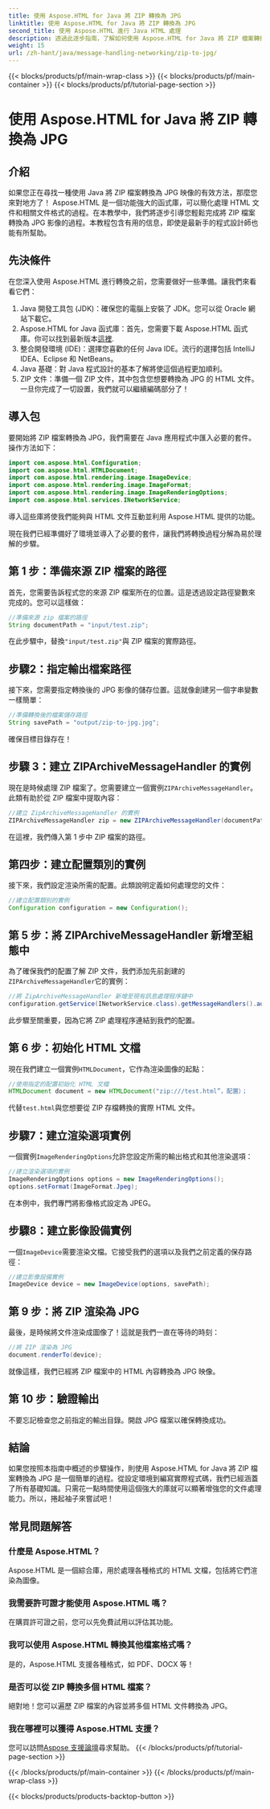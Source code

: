 ```yaml
---
title: 使用 Aspose.HTML for Java 將 ZIP 轉換為 JPG
linktitle: 使用 Aspose.HTML for Java 將 ZIP 轉換為 JPG
second_title: 使用 Aspose.HTML 進行 Java HTML 處理
description: 透過此逐步指南，了解如何使用 Aspose.HTML for Java 將 ZIP 檔案轉換為 JPG 映像。
weight: 15
url: /zh-hant/java/message-handling-networking/zip-to-jpg/
---
```


{{< blocks/products/pf/main-wrap-class >}}
{{< blocks/products/pf/main-container >}}
{{< blocks/products/pf/tutorial-page-section >}}

# 使用 Aspose.HTML for Java 將 ZIP 轉換為 JPG

## 介紹
如果您正在尋找一種使用 Java 將 ZIP 檔案轉換為 JPG 映像的有效方法，那麼您來對地方了！ Aspose.HTML 是一個功能強大的函式庫，可以簡化處理 HTML 文件和相關文件格式的過程。在本教學中，我們將逐步引導您輕鬆完成將 ZIP 檔案轉換為 JPG 影像的過程。本教程包含有用的信息，即使是最新手的程式設計師也能有所幫助。
## 先決條件
在您深入使用 Aspose.HTML 進行轉換之前，您需要做好一些準備。讓我們來看看它們：
1. Java 開發工具包 (JDK)：確保您的電腦上安裝了 JDK。您可以從 Oracle 網站下載它。
2.  Aspose.HTML for Java 函式庫：首先，您需要下載 Aspose.HTML 函式庫。你可以找到最新版本[這裡](https://releases.aspose.com/html/java/).
3. 整合開發環境 (IDE)：選擇您喜歡的任何 Java IDE。流行的選擇包括 IntelliJ IDEA、Eclipse 和 NetBeans。
4. Java 基礎：對 Java 程式設計的基本了解將使這個過程更加順利。
5. ZIP 文件：準備一個 ZIP 文件，其中包含您想要轉換為 JPG 的 HTML 文件。
一旦你完成了一切設置，我們就可以繼續編碼部分了！
## 導入包
要開始將 ZIP 檔案轉換為 JPG，我們需要在 Java 應用程式中匯入必要的套件。操作方法如下：
```java
import com.aspose.html.Configuration;
import com.aspose.html.HTMLDocument;
import com.aspose.html.rendering.image.ImageDevice;
import com.aspose.html.rendering.image.ImageFormat;
import com.aspose.html.rendering.image.ImageRenderingOptions;
import com.aspose.html.services.INetworkService;
```
導入這些庫將使我們能夠與 HTML 文件互動並利用 Aspose.HTML 提供的功能。

現在我們已經準備好了環境並導入了必要的套件，讓我們將轉換過程分解為易於理解的步驟。
## 第 1 步：準備來源 ZIP 檔案的路徑
首先，您需要告訴程式您的來源 ZIP 檔案所在的位置。這是透過設定路徑變數來完成的。您可以這樣做：
```java
//準備來源 zip 檔案的路徑
String documentPath = "input/test.zip";
```
在此步驟中，替換`"input/test.zip"`與 ZIP 檔案的實際路徑。 
## 步驟2：指定輸出檔案路徑
接下來，您需要指定轉換後的 JPG 影像的儲存位置。這就像創建另一個字串變數一樣簡單：
```java
//準備轉換後的檔案儲存路徑
String savePath = "output/zip-to-jpg.jpg";
```
確保目標目錄存在！
## 步驟 3：建立 ZIPArchiveMessageHandler 的實例
現在是時候處理 ZIP 檔案了。您需要建立一個實例`ZIPArchiveMessageHandler`。此類有助於從 ZIP 檔案中提取內容：
```java
//建立 ZipArchiveMessageHandler 的實例
ZIPArchiveMessageHandler zip = new ZIPArchiveMessageHandler(documentPath);
```
在這裡，我們傳入第 1 步中 ZIP 檔案的路徑。
## 第四步：建立配置類別的實例
接下來，我們設定渲染所需的配置。此類說明定義如何處理您的文件：
```java
//建立配置類別的實例
Configuration configuration = new Configuration();
```
## 第 5 步：將 ZIPArchiveMessageHandler 新增至組態中
為了確保我們的配置了解 ZIP 文件，我們添加先前創建的`ZIPArchiveMessageHandler`它的實例：
```java
//將 ZipArchiveMessageHandler 新增至現有訊息處理程序鏈中
configuration.getService(INetworkService.class).getMessageHandlers().addItem(zip);
```
此步驟至關重要，因為它將 ZIP 處理程序連結到我們的配置。
## 第 6 步：初始化 HTML 文檔
現在我們建立一個實例`HTMLDocument`，它作為渲染圖像的起點：
```java
//使用指定的配置初始化 HTML 文檔
HTMLDocument document = new HTMLDocument("zip:///test.html”，配置）；
```
代替`test.html`與您想要從 ZIP 存檔轉換的實際 HTML 文件。
## 步驟7：建立渲染選項實例
一個實例`ImageRenderingOptions`允許您設定所需的輸出格式和其他渲染選項：
```java
//建立渲染選項的實例
ImageRenderingOptions options = new ImageRenderingOptions();
options.setFormat(ImageFormat.Jpeg);
```
在本例中，我們專門將影像格式設定為 JPEG。
## 步驟8：建立影像設備實例
一個`ImageDevice`需要渲染文檔。它接受我們的選項以及我們之前定義的保存路徑：
```java
//建立影像設備實例
ImageDevice device = new ImageDevice(options, savePath);
```
## 第 9 步：將 ZIP 渲染為 JPG
最後，是時候將文件渲染成圖像了！這就是我們一直在等待的時刻：
```java
//將 ZIP 渲染為 JPG
document.renderTo(device);
```
就像這樣，我們已經將 ZIP 檔案中的 HTML 內容轉換為 JPG 映像。 
## 第 10 步：驗證輸出
不要忘記檢查您之前指定的輸出目錄。開啟 JPG 檔案以確保轉換成功。
## 結論
如果您按照本指南中概述的步驟操作，則使用 Aspose.HTML for Java 將 ZIP 檔案轉換為 JPG 是一個簡單的過程。從設定環境到編寫實際程式碼，我們已經涵蓋了所有基礎知識。只需花一點時間使用這個強大的庫就可以顯著增強您的文件處理能力。所以，捲起袖子來嘗試吧！
## 常見問題解答
### 什麼是 Aspose.HTML？
Aspose.HTML 是一個綜合庫，用於處理各種格式的 HTML 文檔，包括將它們渲染為圖像。
### 我需要許可證才能使用 Aspose.HTML 嗎？
在購買許可證之前，您可以先免費試用以評估其功能。
### 我可以使用 Aspose.HTML 轉換其他檔案格式嗎？
是的，Aspose.HTML 支援各種格式，如 PDF、DOCX 等！
### 是否可以從 ZIP 轉換多個 HTML 檔案？
絕對地！您可以遍歷 ZIP 檔案的內容並將多個 HTML 文件轉換為 JPG。
### 我在哪裡可以獲得 Aspose.HTML 支援？
您可以訪問[Aspose 支援論壇](https://forum.aspose.com/c/html/29)尋求幫助。
{{< /blocks/products/pf/tutorial-page-section >}}

{{< /blocks/products/pf/main-container >}}
{{< /blocks/products/pf/main-wrap-class >}}

{{< blocks/products/products-backtop-button >}}
